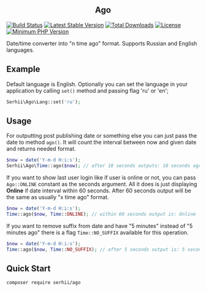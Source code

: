 <h2 align="center">Ago</h2>

[![Build Status](https://travis-ci.com/SerhiiCho/ago.svg?branch=master)](https://travis-ci.com/SerhiiCho/ago)
[![Latest Stable Version](https://poser.pugx.org/serhii/ago/v/stable)](https://packagist.org/packages/serhii/ago)
[![Total Downloads](https://poser.pugx.org/serhii/ago/downloads)](https://packagist.org/packages/serhii/ago)
[![License](https://poser.pugx.org/serhii/ago/license)](https://packagist.org/packages/serhii/ago)
<a href="https://php.net/" rel="nofollow"><img src="https://camo.githubusercontent.com/2b1ed18c21257b0a1e6b8568010e6e8f3636e6d5/68747470733a2f2f696d672e736869656c64732e696f2f62616467652f7068702d253345253344253230372e312d3838393242462e7376673f7374796c653d666c61742d737175617265" alt="Minimum PHP Version" data-canonical-src="https://img.shields.io/badge/php-%3E%3D%207.1-8892BF.svg" style="max-width:100%;"></a>

Date/time converter into "n time ago" format. Supports Russian and English languages.

## Example

Default language is English. Optionally you can set the language in your application by calling `set()` method and passing flag 'ru' or 'en';

```php
Serhii\Ago\Lang::set('ru');
```

## Usage

For outputting post publishing date or something else you can just pass the date to method `ago()`. It will count the interval between now and given date and returns needed format.

```php
$now = date('Y-m-d H:i:s');
Serhii\Ago\Time::ago($now); // after 10 seconds outputs: 10 seconds ago
```

If you want to show last user login like if user is online or not, you can pass `Ago::ONLINE` constant as the seconds argument. All it does is just displaying **Online** if date interval within 60 seconds. After 60 seconds output will be the same as usually "x time ago" format.

```php
$now = date('Y-m-d H:i:s');
Time::ago($now, Time::ONLINE); // within 60 seconds output is: Online
```

If you want to remove suffix from date and have "5 minutes" instead of "5 minutes ago" there is a flag `Time::NO_SUFFIX` available for this operation.

```php
$now = date('Y-m-d H:i:s');
Time::ago($now, Time::NO_SUFFIX); // after 5 seconds output is: 5 seconds
```

## Quick Start

```bash
composer require serhii/ago
```
